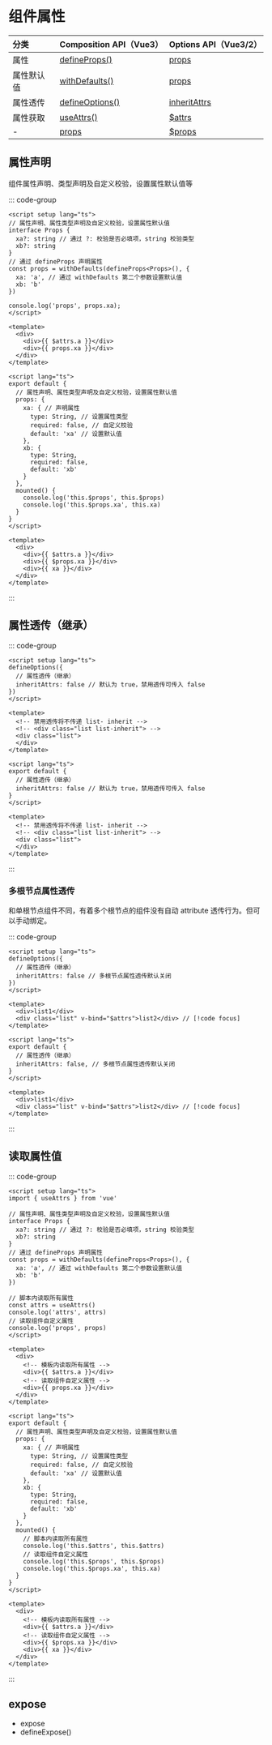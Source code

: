 # 组件属性

| 分类 | Composition API（Vue3）| Options API（Vue3/2）
| :--- | :--- | :--- |
| 属性 | [defineProps()](https://vuejs.org/api/sfc-script-setup.html#defineprops-defineemits) | [props](https://v2.cn.vuejs.org/v2/api/#props) | 
| 属性默认值 | [withDefaults()](https://vuejs.org/api/sfc-script-setup.html#default-props-values-when-using-type-declaration) | [props](https://v2.cn.vuejs.org/v2/api/#props) | 
| 属性透传 | [defineOptions()](https://vuejs.org/api/sfc-script-setup.html#defineoptions) | [inheritAttrs](https://v2.cn.vuejs.org/v2/api/#inheritAttrs) | 
| 属性获取 | [useAttrs()](https://vuejs.org/api/composition-api-helpers.html#useattrs) | [$attrs](https://v2.cn.vuejs.org/v2/api/#vm-attrs) | 
| - | [props](https://vuejs.org/api/sfc-script-setup.html#defineprops-defineemits) | [$props](https://v2.cn.vuejs.org/v2/api/#vm-props) | 

## 属性声明

组件属性声明、类型声明及自定义校验，设置属性默认值等

::: code-group

```vue [Vue3]
<script setup lang="ts">
// 属性声明、属性类型声明及自定义校验，设置属性默认值
interface Props {
  xa?: string // 通过 ?: 校验是否必填项，string 校验类型
  xb?: string
}
// 通过 defineProps 声明属性
const props = withDefaults(defineProps<Props>(), {
  xa: 'a', // 通过 withDefaults 第二个参数设置默认值
  xb: 'b'
})

console.log('props', props.xa);
</script>

<template>
  <div>
    <div>{{ $attrs.a }}</div>
    <div>{{ props.xa }}</div>
  </div>
</template>
```

```vue [Vue2]
<script lang="ts">
export default {
  // 属性声明、属性类型声明及自定义校验，设置属性默认值
  props: {
    xa: { // 声明属性
      type: String, // 设置属性类型
      required: false, // 自定义校验
      default: 'xa' // 设置默认值
    },
    xb: {
      type: String,
      required: false,
      default: 'xb'
    }
  },
  mounted() {
    console.log('this.$props', this.$props)
    console.log('this.$props.xa', this.xa)
  }
}
</script>

<template>
  <div>
    <div>{{ $attrs.a }}</div>
    <div>{{ $props.xa }}</div>
    <div>{{ xa }}</div>
  </div>
</template>
```

:::

## 属性透传（继承）

::: code-group

```vue [Vue3]
<script setup lang="ts">
defineOptions({
  // 属性透传（继承）
  inheritAttrs: false // 默认为 true，禁用透传可传入 false
})
</script>

<template>
  <!-- 禁用透传将不传递 list- inherit -->
  <!-- <div class="list list-inherit"> -->
  <div class="list">
  </div>
</template>
```

```vue [Vue2]
<script lang="ts">
export default {
  // 属性透传（继承）
  inheritAttrs: false // 默认为 true，禁用透传可传入 false
}
</script>

<template>
  <!-- 禁用透传将不传递 list- inherit -->
  <!-- <div class="list list-inherit"> -->
  <div class="list">
  </div>
</template>
```

:::

### 多根节点属性透传

和单根节点组件不同，有着多个根节点的组件没有自动 attribute 透传行为。但可以手动绑定。

::: code-group

```vue [Vue3]
<script setup lang="ts">
defineOptions({
  // 属性透传（继承）
  inheritAttrs: false // 多根节点属性透传默认关闭
})
</script>

<template>
  <div>list1</div>
  <div class="list" v-bind="$attrs">list2</div> // [!code focus]
</template>
```

```vue [Vue2]
<script lang="ts">
export default {
  // 属性透传（继承）
  inheritAttrs: false, // 多根节点属性透传默认关闭
}
</script>

<template>
  <div>list1</div>
  <div class="list" v-bind="$attrs">list2</div> // [!code focus]
</template>
```

:::

## 读取属性值

::: code-group

```vue [Vue3]
<script setup lang="ts">
import { useAttrs } from 'vue'

// 属性声明、属性类型声明及自定义校验，设置属性默认值
interface Props {
  xa?: string // 通过 ?: 校验是否必填项，string 校验类型
  xb?: string
}
// 通过 defineProps 声明属性
const props = withDefaults(defineProps<Props>(), {
  xa: 'a', // 通过 withDefaults 第二个参数设置默认值
  xb: 'b'
})

// 脚本内读取所有属性
const attrs = useAttrs()
console.log('attrs', attrs)
// 读取组件自定义属性
console.log('props', props)
</script>

<template>
  <div>
    <!-- 模板内读取所有属性 -->
    <div>{{ $attrs.a }}</div>
    <!-- 读取组件自定义属性 -->
    <div>{{ props.xa }}</div>
  </div>
</template>
```

```vue [Vue2]
<script lang="ts">
export default {
  // 属性声明、属性类型声明及自定义校验，设置属性默认值
  props: {
    xa: { // 声明属性
      type: String, // 设置属性类型
      required: false, // 自定义校验
      default: 'xa' // 设置默认值
    },
    xb: {
      type: String,
      required: false,
      default: 'xb'
    }
  },
  mounted() {
    // 脚本内读取所有属性
    console.log('this.$attrs', this.$attrs)
    // 读取组件自定义属性
    console.log('this.$props', this.$props)
    console.log('this.$props.xa', this.xa)
  }
}
</script>

<template>
  <div>
    <!-- 模板内读取所有属性 -->
    <div>{{ $attrs.a }}</div>
    <!-- 读取组件自定义属性 -->
    <div>{{ $props.xa }}</div>
    <div>{{ xa }}</div>
  </div>
</template>
```

:::


## expose

- expose
- defineExpose()
